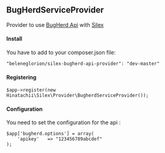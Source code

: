 ## BugHerdServiceProvider

Provider to use [BugHerd Api](https://github.com/beleneglorion/php-bugherd-api) with [Silex](https://github.com/fabpot/Silex)


#### Install

You have to add to your composer.json file:

```
"beleneglorion/silex-bugherd-api-provider": "dev-master"
```


#### Registering

```
$app->register(new Hinatachii\Silex\Provider\BugherdServiceProvider());
```

#### Configuration

You need to set the configuration for the  api :

```
$app['bugherd.options'] = array(
    'apikey'   => "123456789abcdef"
);
```